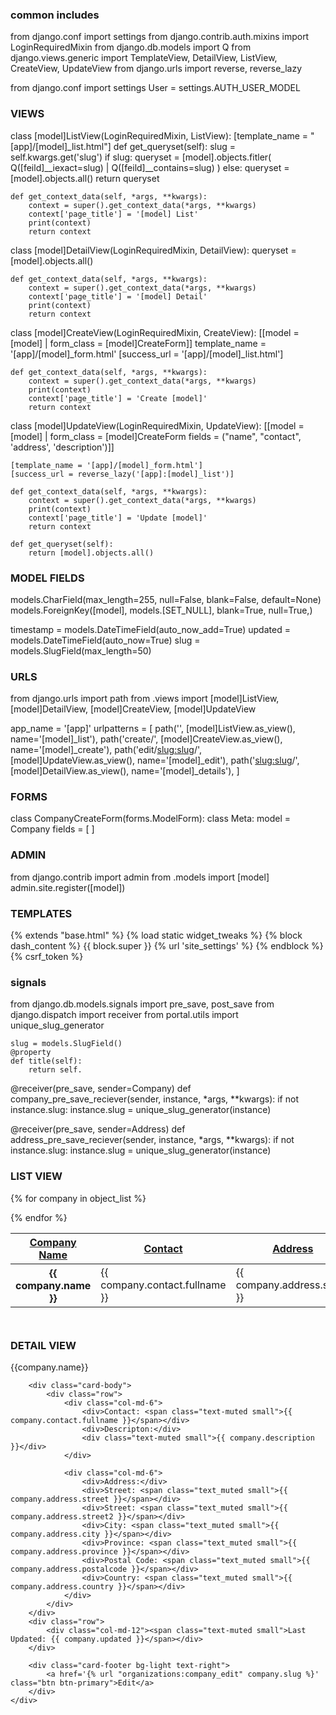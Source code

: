 ### common includes
from django.conf import settings
from django.contrib.auth.mixins import LoginRequiredMixin
from django.db.models import Q
from django.views.generic import TemplateView, DetailView, ListView, CreateView, UpdateView
from django.urls import reverse, reverse_lazy



from django.conf import settings
User = settings.AUTH_USER_MODEL


### VIEWS
class [model]ListView(LoginRequiredMixin, ListView):
    [template_name = "[app]/[model]_list.html"]
    def get_queryset(self):
        slug = self.kwargs.get('slug')
        if slug:
            queryset = [model].objects.fitler(
                Q([feild]__iexact=slug) |
                Q([feild]__contains=slug)
            )
        else:
            queryset = [model].objects.all()
        return queryset

    def get_context_data(self, *args, **kwargs):
        context = super().get_context_data(*args, **kwargs)
        context['page_title'] = '[model] List'
        print(context)
        return context


class [model]DetailView(LoginRequiredMixin, DetailView):
    queryset = [model].objects.all()

    def get_context_data(self, *args, **kwargs):
        context = super().get_context_data(*args, **kwargs)
        context['page_title'] = '[model] Detail'
        print(context)
        return context


class [model]CreateView(LoginRequiredMixin, CreateView):
    [[model = [model] | form_class = [model]CreateForm]]
    template_name = '[app]/[model]_form.html'
    [success_url = '[app]/[model]_list.html']

    def get_context_data(self, *args, **kwargs):
        context = super().get_context_data(*args, **kwargs)
        print(context)
        context['page_title'] = 'Create [model]'
        return context


class [model]UpdateView(LoginRequiredMixin, UpdateView):
    [[model = [model] |
    form_class = [model]CreateForm
    fields = ("name", "contact", 'address', 'description')]]

    [template_name = '[app]/[model]_form.html']
    [success_url = reverse_lazy('[app]:[model]_list')]

    def get_context_data(self, *args, **kwargs):
        context = super().get_context_data(*args, **kwargs)
        print(context)
        context['page_title'] = 'Update [model]'
        return context

    def get_queryset(self):
        return [model].objects.all()


### MODEL FIELDS
models.CharField(max_length=255, null=False, blank=False, default=None)
models.ForeignKey([model], models.[SET_NULL], blank=True, null=True,)

timestamp = models.DateTimeField(auto_now_add=True)
updated = models.DateTimeField(auto_now=True)
slug = models.SlugField(max_length=50)


### URLS
from django.urls import path
from .views import [model]ListView, [model]DetailView, [model]CreateView, [model]UpdateView

app_name = '[app]'
urlpatterns = [
    path('', [model]ListView.as_view(), name='[model]_list'),
    path('create/', [model]CreateView.as_view(), name='[model]_create'),
    path('edit/<slug:slug>/', [model]UpdateView.as_view(), name='[model]_edit'),
    path('<slug:slug>/', [model]DetailView.as_view(), name='[model]_details'),
]



### FORMS
class CompanyCreateForm(forms.ModelForm):
    class Meta:
        model = Company
        fields = [ ]


### ADMIN
from django.contrib import admin
from .models import [model]
admin.site.register([model])


### TEMPLATES
{% extends "base.html" %}
{% load static widget_tweaks %}
{% block dash_content %}
{{ block.super }}
{% url 'site_settings' %}
{% endblock %}
{% csrf_token %}

### signals
from django.db.models.signals import pre_save, post_save
from django.dispatch import receiver
from portal.utils import unique_slug_generator


    slug = models.SlugField()
    @property
    def title(self):
        return self.

@receiver(pre_save, sender=Company)
def company_pre_save_reciever(sender, instance, *args, **kwargs):
    if not instance.slug:
        instance.slug = unique_slug_generator(instance)


@receiver(pre_save, sender=Address)
def address_pre_save_reciever(sender, instance, *args, **kwargs):
    if not instance.slug:
        instance.slug = unique_slug_generator(instance)















### LIST VIEW
<table class="table table-striped">
  <thead>
    <tr>
      <th scope="col"><a href="#">Company Name</a></th>
      <th scope="col"><a href="#">Contact</a></th>
      <th scope="col"><a href="#">Address</a></th>
      <th scope="col"><a href="#">Products</th>
      <th scope="col"><a href="#">Users</a></th>
    </tr>
  </thead>
  <tbody>
  {% for company in object_list %}
    <tr class='clickable-row' data-href='{{ company.get_absolute_url }}'>
      <th scope="row">{{ company.name }}</th>
      <td>{{ company.contact.fullname }}</td>
      <td>{{ company.address.street }}</td>
      <td>153</td>
      <td>12</td>
    </tr>

  {% endfor %}
  </tbody>
  <tfoot>
    <tr>
      <th scope="col" colspan="6" align="right">
        <a href="{% url 'organizations:company_create' %}"
            class="btn  btn-primary">Add Company</a>
      </th>
    </tr>
  </tfoot>
</table>



### DETAIL VIEW
<div class="col-md-10">
    <div class="card">
        <div class="card-header bg-light">{{company.name}}</div>

        <div class="card-body">
            <div class="row">
                <div class="col-md-6">
                    <div>Contact: <span class="text-muted small">{{ company.contact.fullname }}</span></div>
                    <div>Descripton:</div>
                    <div class="text-muted small">{{ company.description }}</div>
                </div>

                <div class="col-md-6">
                    <div>Address:</div>
                    <div>Street: <span class="text_muted small">{{ company.address.street }}</span></div>
                    <div>Street: <span class="text_muted small">{{ company.address.street2 }}</span></div>
                    <div>City: <span class="text_muted small">{{ company.address.city }}</span></div>
                    <div>Province: <span class="text_muted small">{{ company.address.province }}</span></div>
                    <div>Postal Code: <span class="text_muted small">{{ company.address.postalcode }}</span></div>
                    <div>Country: <span class="text_muted small">{{ company.address.country }}</span></div>
                </div>
            </div>
        </div>
        <div class="row">
            <div class="col-md-12"><span class="text-muted small">Last Updated: {{ company.updated }}</span></div>
        </div>

        <div class="card-footer bg-light text-right">
            <a href='{% url "organizations:company_edit" company.slug %}' class="btn btn-primary">Edit</a>
        </div>
    </div>
</div>
